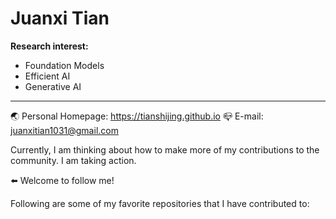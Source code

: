 # Juanxi Tian

**Research interest:**
- Foundation Models
- Efficient AI
- Generative AI

---

🌏 Personal Homepage: https://tianshijing.github.io
📪 E-mail: juanxitian1031@gmail.com 

Currently, I am thinking about how to make more of my contributions to the community. I am taking action.

⬅️ Welcome to follow me!

Following are some of my favorite repositories that I have contributed to:


